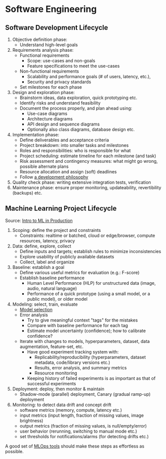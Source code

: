 # Software Engineering

## Software Development Lifecycle

1. Objective definition phase:
   - Understand high-level goals
1. Requirements analysis phase:
   - Functional requirements
     - Scope: use-cases and non-goals
     - Feature specifications to meet the use-cases
   - Non-functional requirements
     - Scalability and performance goals (# of users, latency, etc.),
     - Security and privacy standards
   - Set milestones for each phase
1. Design and exploration phase:
   - Brainstorm ideas, data exploration, quick prototyping etc.
   - Identify risks and understand feasibility
   - Document the process properly, and plan ahead using:
     - Use-case diagrams
     - Architecture diagrams
     - API design and sequence diagrams
     - Optionally also class diagrams, database design etc.
1. Implementation phase:
   - Define deliverables and acceptance criteria
   - Project breakdown: into smaller tasks and milestones
   - Roles and responsibilities: who is responsible for what
   - Project scheduling: estimate timeline for each milestone (and task)
   - Risk assessment and contingency measures: what might go wrong, possible alternate plans
   - Resource allocation and assign (soft) deadlines
   - Follow [a development philosophy][sw-dev-phils]
1. Quality check phase: writing extensive integration tests, verification
1. Maintenance phase: ensure proper monitoring, updateability, revertibility (backups) etc.

[sw-dev-phils]: https://en.wikipedia.org/wiki/List_of_software_development_philosophies

## Machine Learning Project Lifecycle

Source: [Intro to ML in Production](https://www.coursera.org/learn/introduction-to-machine-learning-in-production)

1. Scoping: define the project and constraints
   - Constraints: realtime or batched, cloud or edge/browser, compute resources, latency, privacy
1. Data: define, explore, collect
   - Define inputs and targets; establish rules to minimize inconsistencies
   - Explore usability of publicly available datasets
   - Collect, label and organize
1. Baseline: establish a goal
   - Define various useful metrics for evaluation (e.g.: F-score)
   - Establish baseline performance
     - Human Level Performance (HLP) for unstructured data (image, audio, natural language)
     - Performance of a quick prototype (using a small model, or a public model), or older model
1. Modeling: select, train, evaluate
   - [Model selection](https://github.com/johncf/learn-log/blob/master/ml-concepts.md#model-selection)
   - Error analysis
     - Try to give meaningful context "tags" for the mistakes
     - Compare with baseline performance for each tag
     - Estimate model uncertainty (confidence); how to calibrate confidence?
   - Iterate with changes to models, hyperparameters, dataset, data augmentation, feature-set, etc.
     - Have good experiment tracking system with:
       - Replicability/reproducibility (hyperparameters, dataset metadata, code/library versions etc.)
       - Results, error analysis, and summary metrics
       - Resource monitoring
     - Keeping history of failed experiments is as important as that of successful experiments
1. Deployment: deploy, then monitor & maintain
   - Shadow-mode (parallel) deployment, Canary (gradual ramp-up) deployment
1. Monitoring: to detect data drift and concept drift
   - software metrics (memory, compute, latency etc.)
   - input metrics (input length, fraction of missing values, image brightness)
   - output metrics (fraction of missing values, is null/empty/error)
   - user behavior (rerunning, switching to manual mode etc.)
   - set thresholds for notifications/alarms (for detecting drifts etc.)

A good set of [MLOps tools](https://github.com/johncf/learn-log/blob/master/2023-05.md#mlops-tools) should make these steps as effortless as possible.
